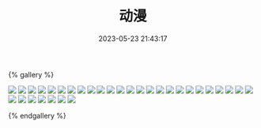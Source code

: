 ﻿---
title: 动漫
date: 2023-05-23 21:43:17
comments: false
---

{% gallery %}

![](/assets/images/cartoon/3.webp)
![](/assets/images/cartoon/4.webp)
![](/assets/images/cartoon/5.webp)
![](/assets/images/cartoon/6.webp)
![](https://cdn.staticaly.com/gh/1405720461/images@master/cartoon/1.webp)
![](https://cdn.staticaly.com/gh/1405720461/images@master/cartoon/2.webp)
![](https://cdn.staticaly.com/gh/1405720461/images@master/cartoon/3.webp)
![](https://cdn.staticaly.com/gh/1405720461/images@master/cartoon/4.webp)
![](https://cdn.staticaly.com/gh/1405720461/images@master/cartoon/5.webp)
![](https://cdn.staticaly.com/gh/1405720461/images@master/cartoon/6.webp)
![](https://cdn.staticaly.com/gh/1405720461/images@master/cartoon/7.webp)
![](https://cdn.staticaly.com/gh/1405720461/images@master/cartoon/8.webp)
![](https://cdn.staticaly.com/gh/1405720461/images@master/cartoon/9.webp)
![](https://cdn.staticaly.com/gh/1405720461/images@master/cartoon/10.webp)
![](https://cdn.staticaly.com/gh/1405720461/images@master/cartoon/11.webp)
![](https://cdn.staticaly.com/gh/1405720461/images@master/cartoon/12.webp)
![](https://cdn.staticaly.com/gh/1405720461/images@master/cartoon/13.webp)
![](https://cdn.staticaly.com/gh/1405720461/images@master/cartoon/14.webp)
![](https://cdn.staticaly.com/gh/1405720461/images@master/cartoon/15.webp)
![](https://cdn.staticaly.com/gh/1405720461/images@master/cartoon/16.webp)
![](https://cdn.staticaly.com/gh/1405720461/images@master/cartoon/17.webp)
![](https://cdn.staticaly.com/gh/1405720461/images@master/cartoon/18.webp)
![](https://cdn.staticaly.com/gh/1405720461/images@master/cartoon/19.webp)
![](https://cdn.staticaly.com/gh/1405720461/images@master/cartoon/20.webp)
![](https://cdn.staticaly.com/gh/1405720461/images@master/cartoon/21.webp)
![](https://cdn.staticaly.com/gh/1405720461/images@master/cartoon/22.webp)
![](https://cdn.staticaly.com/gh/1405720461/images@master/cartoon/23.webp)
![](https://cdn.staticaly.com/gh/1405720461/images@master/cartoon/24.webp)
![](https://cdn.staticaly.com/gh/1405720461/images@master/cartoon/25.webp)
![](https://cdn.staticaly.com/gh/1405720461/images@master/cartoon/26.webp)
![](https://cdn.staticaly.com/gh/1405720461/images@master/cartoon/27.webp)
![](https://cdn.staticaly.com/gh/1405720461/images@master/cartoon/28.webp)

{% endgallery %}
